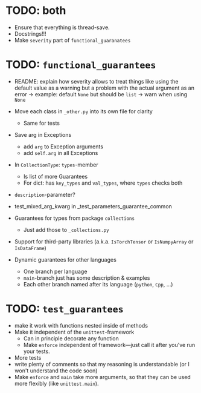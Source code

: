 # TODO: both

- Ensure that everything is thread-save.
- Docstrings!!!
- Make `severity` part of `functional_guaranatees`

# TODO: `functional_guarantees`

- README: explain how severity allows to treat things like using the default value as a warning but a problem with 
the actual argument as an error &rarr; example: default `None` but should be `list` &rarr; warn when using `None`

- Move each class in `_other.py` into its own file for clarity
    - Same for tests

- Save arg in Exceptions
    - add `arg` to Exception arguments
    - add `self.arg` in all Exceptions

- In `CollectionType`: `types`-member
  - Is list of more Guarantees
  - For dict: has `key_types` and `val_types`, where `types` checks both

- `description`-parameter?

- test_mixed_arg_kwarg in _test_parameters_guarantee_common
  
- Guarantees for types from package `collections` 
  - Just add those to `_collections.py`

- Support for third-party libraries (a.k.a. `IsTorchTensor` or `IsNumpyArray` or `IsDataFrame`)

- Dynamic guarantees for other languages
  - One branch per language
  - `main`-branch just has some description & examples
  - Each other branch named after its language (`python`, `Cpp`, ...)


# TODO: `test_guarantees`

- make it work with functions nested inside of methods
- Make it independent of the `unittest`-framework
  - Can in principle decorate any function
  - Make `enforce` independent of framework&mdash;just call it after you've run your tests.
- More tests
- write plenty of comments so that my reasoning is understandable 
   (or I won't understand the code soon)
- Make `enforce` and `main` take more arguments, so that they can be used more 
flexibly (like `unittest.main`).